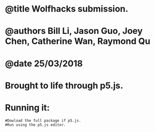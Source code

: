 # @title Wolfhacks submission.
# @authors Bill Li, Jason Guo, Joey Chen, Catherine Wan, Raymond Qu
# @date 25/03/2018

# Brought to life through p5.js.

# Running it:
	#Dowload the full package if p5.js.
	#Run using the p5.js editor.